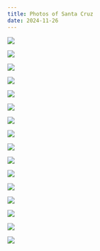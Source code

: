 ```yaml
---
title: Photos of Santa Cruz
date: 2024-11-26
---
```


![](https://pic.fallen.moe/SC/001.jpg)

![](https://pic.fallen.moe/SC/002.jpg)

![](https://pic.fallen.moe/SC/003.jpg)

![](https://pic.fallen.moe/SC/004.jpg)

![](https://pic.fallen.moe/SC/005.jpg)

![](https://pic.fallen.moe/SC/006.jpg)

![](https://pic.fallen.moe/SC/007.jpg)

![](https://pic.fallen.moe/SC/008.jpg)

![](https://pic.fallen.moe/SC/009.jpg)

![](https://pic.fallen.moe/SC/010.jpg)

![](https://pic.fallen.moe/SC/011.jpg)

![](https://pic.fallen.moe/SC/012.jpg)

![](https://pic.fallen.moe/SC/013.jpg)

![](https://pic.fallen.moe/SC/014.jpg)

![](https://pic.fallen.moe/SC/015.jpg)

![](https://pic.fallen.moe/SC/016.jpg)
